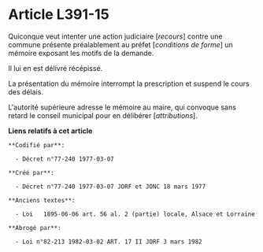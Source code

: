 # Article L391-15

Quiconque veut intenter une action judiciaire [*recours*] contre une commune présente préalablement au préfet [*conditions de
forme*] un mémoire exposant les motifs de la demande.

Il lui en est délivré récépissé.

La présentation du mémoire interrompt la prescription et suspend le cours des délais.

L'autorité supérieure adresse le mémoire au maire, qui convoque sans retard le conseil municipal pour en délibérer
[*attributions*].

**Liens relatifs à cet article**

	**Codifié par**:

	  - Décret n°77-240 1977-03-07

	**Créé par**:

	  - Décret n°77-240 1977-03-07 JORF et JONC 18 mars 1977

	**Anciens textes**:

	  - Loi   1895-06-06 art. 56 al. 2 (partie) locale, Alsace et Lorraine

	**Abrogé par**:

	  - Loi n°82-213 1982-03-02 ART. 17 II JORF 3 mars 1982
